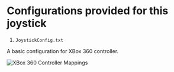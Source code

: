 # Configurations provided for this joystick

1. `JoystickConfig.txt`

A basic configuration for XBox 360 controller.

![XBox 360 Controller Mappings](./XBox_360_Controller_Mappings.jpg "XBox 360 Controller Mappings")